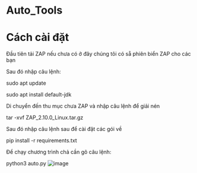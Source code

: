 # Auto_Tools
# Cách cài đặt

Đầu tiên tải ZAP nếu chưa có ở đây chúng tôi có sẵ phiên biển ZAP cho các bạn

Sau đó nhập câu lệnh:
  
  sudo apt update
  
  sudo apt install default-jdk

Di chuyển đến thu mục chưa ZAP và nhập câu lệnh để giải nén
  
  tar -xvf ZAP_2.10.0_Linux.tar.gz

Sau đó nhập câu lệnh sau để cài đặt các gói về
  
  pip install -r requirements.txt

Để chạy chương trình chả cần gõ câu lệnh:

python3 auto.py
![image](https://github.com/killorkill/Auto_/assets/83548177/85ee7c0f-2ed1-4c99-ad2d-938857ef157d)

